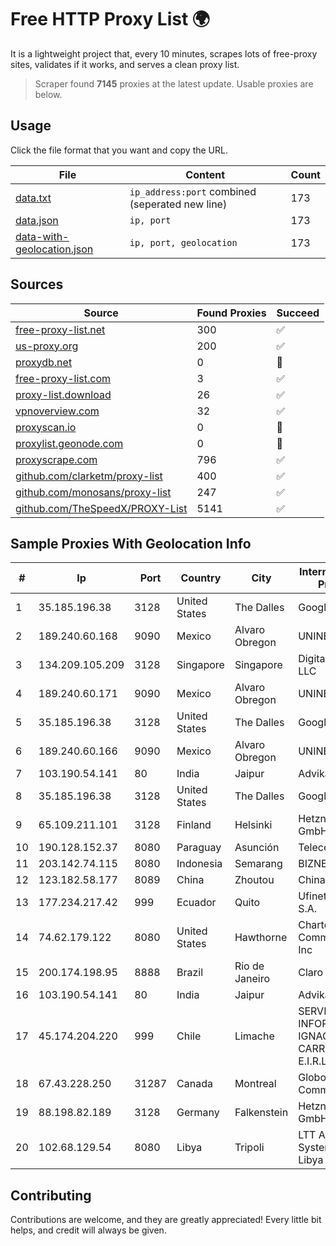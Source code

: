 
# Free HTTP Proxy List 🌍

It is a lightweight project that, every 10 minutes, scrapes lots of free-proxy sites, validates if it works, and serves a clean proxy list.


> Scraper found **7145** proxies at the latest update. Usable proxies are below.

## Usage

Click the file format that you want and copy the URL.


|File|Content|Count|
|----|-------|-----|
|[data.txt](https://raw.githubusercontent.com/themiralay/Proxy-List-World/master/data.txt)|`ip_address:port` combined (seperated new line)|173|
|[data.json](https://raw.githubusercontent.com/themiralay/Proxy-List-World/master/data.json)|`ip, port`|173|
|[data-with-geolocation.json](https://raw.githubusercontent.com/themiralay/Proxy-List-World/master/data-with-geolocation.json)|`ip, port, geolocation`|173|

## Sources

|Source|Found Proxies|Succeed|
|------|-------------|-------|
|[free-proxy-list.net](https://free-proxy-list.net)|300|✅|
|[us-proxy.org](https://www.us-proxy.org)|200|✅|
|[proxydb.net](http://proxydb.net)|0|🚫|
|[free-proxy-list.com](https://free-proxy-list.com/?page=&port=&type%5B%5D=http&type%5B%5D=https&up_time=0&search=Search)|3|✅|
|[proxy-list.download](https://www.proxy-list.download/HTTP)|26|✅|
|[vpnoverview.com](https://vpnoverview.com/privacy/anonymous-browsing/free-proxy-servers)|32|✅|
|[proxyscan.io](https://www.proxyscan.io)|0|🚫|
|[proxylist.geonode.com](https://proxylist.geonode.com/api/proxy-list?limit=300&page=1&sort_by=lastChecked&sort_type=desc&protocols=http,https)|0|🚫|
|[proxyscrape.com](https://api.proxyscrape.com/v2/?request=displayproxies&protocol=http&timeout=10000&country=all&ssl=all&anonymity=all)|796|✅|
|[github.com/clarketm/proxy-list](https://raw.githubusercontent.com/clarketm/proxy-list/master/proxy-list-raw.txt)|400|✅|
|[github.com/monosans/proxy-list](https://raw.githubusercontent.com/monosans/proxy-list/main/proxies/http.txt)|247|✅|
|[github.com/TheSpeedX/PROXY-List](https://raw.githubusercontent.com/TheSpeedX/PROXY-List/master/http.txt)|5141|✅|


## Sample Proxies With Geolocation Info

|#|Ip|Port|Country|City|Internet Service Provider|
|-|--|----|-------|----|-------------------------|
|1|35.185.196.38|3128|United States|The Dalles|Google LLC|
|2|189.240.60.168|9090|Mexico|Alvaro Obregon|UNINET|
|3|134.209.105.209|3128|Singapore|Singapore|DigitalOcean, LLC|
|4|189.240.60.171|9090|Mexico|Alvaro Obregon|UNINET|
|5|35.185.196.38|3128|United States|The Dalles|Google LLC|
|6|189.240.60.166|9090|Mexico|Alvaro Obregon|UNINET|
|7|103.190.54.141|80|India|Jaipur|Advika Web|
|8|35.185.196.38|3128|United States|The Dalles|Google LLC|
|9|65.109.211.101|3128|Finland|Helsinki|Hetzner Online GmbH|
|10|190.128.152.37|8080|Paraguay|Asunción|Telecel S.A.|
|11|203.142.74.115|8080|Indonesia|Semarang|BIZNET|
|12|123.182.58.177|8089|China|Zhoutou|China Telecom|
|13|177.234.217.42|999|Ecuador|Quito|Ufinet Panama S.A.|
|14|74.62.179.122|8080|United States|Hawthorne|Charter Communications Inc|
|15|200.174.198.95|8888|Brazil|Rio de Janeiro|Claro S.A|
|16|103.190.54.141|80|India|Jaipur|Advika Web|
|17|45.174.204.220|999|Chile|Limache|SERVICIOS INFORMÁTICOS IGNACIO LIZANA CARREÑO E.I.R.L(INALTEC).|
|18|67.43.228.250|31287|Canada|Montreal|GloboTech Communications|
|19|88.198.82.189|3128|Germany|Falkenstein|Hetzner Online GmbH|
|20|102.68.129.54|8080|Libya|Tripoli|LTT Autonomous System, Tripoli Libya|



## Contributing

Contributions are welcome, and they are greatly appreciated! Every
little bit helps, and credit will always be given.

